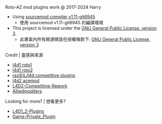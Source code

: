 Roto-AZ mod plugins work @ 2017-2024 Harry
* Using [sourcemod compiler v1.11-git6945](https://www.sourcemod.net/smdrop/1.11/)
    * 使用 sourcemod v1.11-git6945 的編譯環境
* This project is licensed under the [GNU General Public License, version 3](https://www.sourcemod.net/license.php).
    * 此專案內所有開源碼皆在授權條款下: [GNU General Public License, version 3](https://www.sourcemod.net/license.php)

Credit | 靈感與來源
* [l4d1 roto1](https://code.google.com/archive/p/rotoblin/source)
* [l4d1 roto2](https://github.com/raziEiL/rotoblin2/tree/left4dhooks/src)
* [raziEiL/l4d competitive plugins](https://bitbucket.org/disawar1/l4d-competitive-plugins/src/left4dhooks/)
* [l4d2 acemod](http://imgur.com/a/8Ptck)
* [L4D2-Competitive-Rework](https://github.com/SirPlease/L4D2-Competitive-Rework/tree/master/addons/sourcemod/scripting)
* [Alliedmodders](http://www.sourcemod.net/plugins.php?mod=6&search=1)

Looking for more? | 想看更多?
* [L4D1_2-Plugins](https://github.com/fbef0102/L4D1_2-Plugins)
* [Game-Private_Plugin](https://github.com/fbef0102/Game-Private_Plugin)

